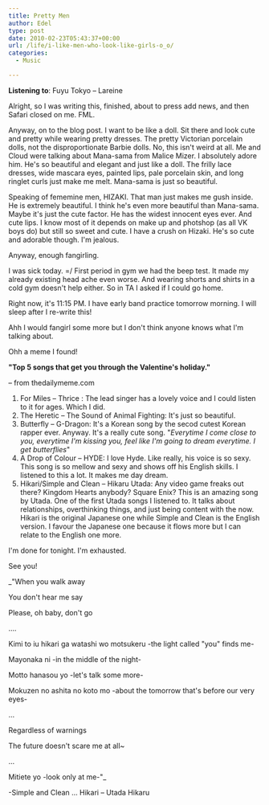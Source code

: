```yaml
---
title: Pretty Men
author: Edel
type: post
date: 2010-02-23T05:43:37+00:00
url: /life/i-like-men-who-look-like-girls-o_o/
categories:
  - Music

---
```

**Listening to**: Fuyu Tokyo &#8211; Lareine

Alright, so I was writing this, finished, about to press add news, and then Safari closed on me. FML.

Anyway, on to the blog post. I want to be like a doll. Sit there and look cute and pretty while wearing pretty dresses. The pretty Victorian porcelain dolls, not the disproportionate Barbie dolls. No, this isn't weird at all. Me and Cloud were talking about Mana-sama from Malice Mizer. I absolutely adore him. He's so beautiful and elegant and just like a doll. The frilly lace dresses, wide mascara eyes, painted lips, pale porcelain skin, and long ringlet curls just make me melt. Mana-sama is just so beautiful.

Speaking of fememine men, HIZAKI. That man just makes me gush inside. He is extremely beautiful. I think he's even more beautiful than Mana-sama. Maybe it's just the cute factor. He has the widest innocent eyes ever. And cute lips. I know most of it depends on make up and photshop (as all VK boys do) but still so sweet and cute. I have a crush on Hizaki. He's so cute and adorable though. I'm jealous.

Anyway, enough fangirling.

I was sick today. =/ First period in gym we had the beep test. It made my already existing head ache even worse. And wearing shorts and shirts in a cold gym doesn't help either. So in TA I asked if I could go home.

Right now, it's 11:15 PM. I have early band practice tomorrow morning. I will sleep after I re-write this!

Ahh I would fangirl some more but I don't think anyone knows what I'm talking about.

Ohh a meme I found!

**"Top 5 songs that get you through the Valentine's holiday."**
  
&#8211; from thedailymeme.com

  1. For Miles &#8211; Thrice : The lead singer has a lovely voice and I could listen to it for ages. Which I did.
  2. The Heretic &#8211; The Sound of Animal Fighting: It's just so beautiful.
  3. Butterfly &#8211; G-Dragon: It's a Korean song by the secod cutest Korean rapper ever. Anyway. It's a really cute song. "_Everytime I come close to you, everytime I'm kissing you, feel like I'm going to dream everytime. I get butterflies_"
  4. A Drop of Colour &#8211; HYDE: I love Hyde. Like really, his voice is so sexy. This song is so mellow and sexy and shows off his English skills. I listened to this a lot. It makes me day dream.
  5. Hikari/Simple and Clean &#8211; Hikaru Utada: Any video game freaks out there? Kingdom Hearts anybody? Square Enix? This is an amazing song by Utada. One of the first Utada songs I listened to. It talks about relationships, overthinking things, and just being content with the now. Hikari is the original Japanese one while Simple and Clean is the English version. I favour the Japanese one because it flows more but I can relate to the English one more.

I'm done for tonight. I'm exhausted.
  
See you!

_"When you walk away
  
You don't hear me say
  
Please, oh baby, don't go
  
&#8230;.
  
Kimi to iu hikari ga watashi wo motsukeru -the light called "you" finds me-
  
Mayonaka ni -in the middle of the night-
  
Motto hanasou yo -let's talk some more-
  
Mokuzen no ashita no koto mo -about the tomorrow that's before our very eyes-
  
&#8230;
  
Regardless of warnings
  
The future doesn't scare me at all~
  
&#8230;
  
Mitiete yo -look only at me-"_ 
  
-Simple and Clean &#8230; Hikari &#8211; Utada Hikaru


